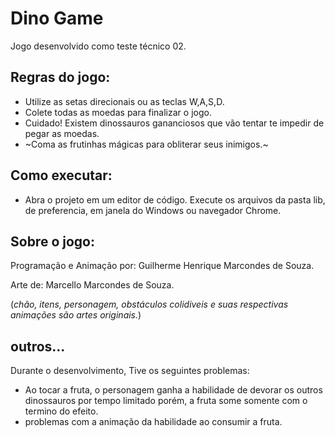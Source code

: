 # Dino Game

Jogo desenvolvido como teste técnico 02.

## Regras do jogo:

* Utilize as setas direcionais ou as teclas W,A,S,D.
* Colete todas as moedas para finalizar o jogo.
* Cuidado! Existem dinossauros gananciosos que vão tentar te impedir de pegar as moedas.
* ~Coma as frutinhas mágicas para obliterar seus inimigos.~

## Como executar:

* Abra o projeto em um editor de código. Execute os arquivos da pasta lib, de preferencia, em janela do Windows ou navegador Chrome.

## Sobre o jogo:

Programação e Animação por: Guilherme Henrique Marcondes de Souza.

Arte de: Marcello Marcondes de Souza.

(_chão, itens, personagem, obstáculos colidiveis e suas respectivas animações são artes originais._) 

## outros...

Durante o desenvolvimento, Tive os seguintes problemas:

- Ao tocar a fruta, o personagem ganha a habilidade de devorar os outros dinossauros por tempo limitado porém, a fruta some somente com o termino do efeito. 
- problemas com a animação da habilidade ao consumir a fruta.
